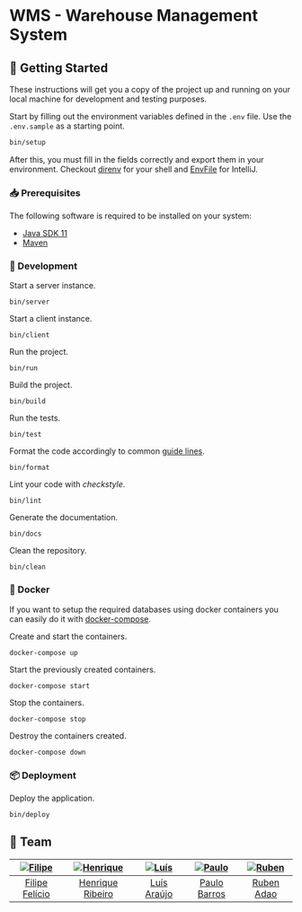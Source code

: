 [filipe]: https://github.com/feliciofilipe
[filipe-pic]: https://github.com/feliciofilipe.png?size=120
[luis]: https://github.com/LAraujo7
[luis-pic]: https://github.com/LAraujo7.png?size=120
[henrique]: https://github.com/henriq350
[henrique-pic]: https://github.com/henriq350.png?size=120
[paulo]: https://github.com/JohnBarros21
[paulo-pic]: https://github.com/JohnBarros21.png?size=120
[ruben]: https://github.com/rubenadao
[ruben-pic]: https://github.com/rubenadao.png?size=120

# WMS - Warehouse Management System

## :rocket: Getting Started

These instructions will get you a copy of the project up and running on your
local machine for development and testing purposes.

Start by filling out the environment variables defined in the `.env` file. Use
the `.env.sample` as a starting point.

```bash
bin/setup
```

After this, you must fill in the fields correctly and export them in your
environment. Checkout [direnv](https://direnv.net/) for your shell and
[EnvFile](https://github.com/Ashald/EnvFile) for IntelliJ.

### :inbox_tray: Prerequisites

The following software is required to be installed on your system:

- [Java SDK 11](https://openjdk.java.net/)
- [Maven](https://maven.apache.org/maven-features.html)

### :hammer: Development

Start a server instance.

```
bin/server
```

Start a client instance.

```
bin/client
```

Run the project.

```
bin/run
```

Build the project.

```
bin/build
```

Run the tests.

```
bin/test
```

Format the code accordingly to common [guide lines](https://github.com/google/google-java-format).

```
bin/format
```

Lint your code with _checkstyle_.

```
bin/lint
```

Generate the documentation.

```
bin/docs
```

Clean the repository.

```
bin/clean
```

### :whale: Docker

If you want to setup the required databases using docker containers you can
easily do it with [docker-compose](https://docs.docker.com/compose/install/).

Create and start the containers.

```
docker-compose up
```

Start the previously created containers.

```
docker-compose start
```

Stop the containers.

```
docker-compose stop
```

Destroy the containers created.

```
docker-compose down
```

### :package: Deployment

Deploy the application.

```
bin/deploy
```

## :busts_in_silhouette: Team

| [![Filipe][filipe-pic]][filipe] | [![Henrique][henrique]][henrique] | [![Luís][luis-pic]][luis] | [![Paulo][paulo]][paulo] | [![Ruben][ruben-pic]][ruben] | 
| :-----------------------: | :-----------------------------: | :--------------------------: | :--------------------------: | :--------------------------: |
|   [Filipe Felício][filipe]   |    [Henrique Ribeiro][henrique]     |    [Luís Araújo][luis]    |    [Paulo Barros][paulo]    |    [Ruben Adao][ruben]    |

